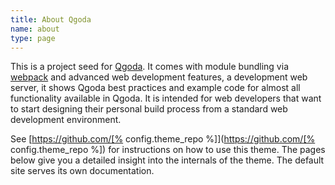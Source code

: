 ```yaml
---
title: About Qgoda
name: about
type: page
---
```

This is a project seed for [Qgoda](http://www.qgoda.net/).  It comes with
module bundling via [webpack](https://webpack.js.org/) and advanced web
development features,
a development web server, it shows Qgoda best practices and example code for
almost all functionality available in Qgoda.  It is intended for web developers
that want to start designing their personal build process from a standard web 
development environment.

See [https://github.com/[% config.theme_repo %]](https://github.com/[% config.theme_repo %])
for instructions on how to use this theme. The pages below give you a detailed
insight into the internals of the theme.  The default site serves its own documentation.
